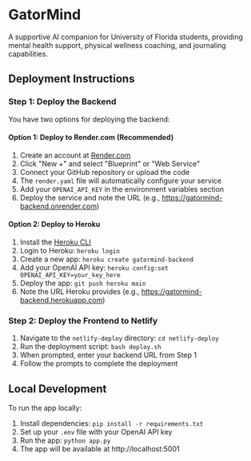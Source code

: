 # GatorMind

A supportive AI companion for University of Florida students, providing mental health support, physical wellness coaching, and journaling capabilities.

## Deployment Instructions

### Step 1: Deploy the Backend

You have two options for deploying the backend:

#### Option 1: Deploy to Render.com (Recommended)

1. Create an account at [Render.com](https://render.com)
2. Click "New +" and select "Blueprint" or "Web Service"
3. Connect your GitHub repository or upload the code
4. The `render.yaml` file will automatically configure your service
5. Add your `OPENAI_API_KEY` in the environment variables section
6. Deploy the service and note the URL (e.g., https://gatormind-backend.onrender.com)

#### Option 2: Deploy to Heroku

1. Install the [Heroku CLI](https://devcenter.heroku.com/articles/heroku-cli)
2. Login to Heroku: `heroku login`
3. Create a new app: `heroku create gatormind-backend`
4. Add your OpenAI API key: `heroku config:set OPENAI_API_KEY=your_key_here`
5. Deploy the app: `git push heroku main`
6. Note the URL Heroku provides (e.g., https://gatormind-backend.herokuapp.com)

### Step 2: Deploy the Frontend to Netlify

1. Navigate to the `netlify-deploy` directory: `cd netlify-deploy`
2. Run the deployment script: `bash deploy.sh`
3. When prompted, enter your backend URL from Step 1
4. Follow the prompts to complete the deployment

## Local Development

To run the app locally:

1. Install dependencies: `pip install -r requirements.txt`
2. Set up your `.env` file with your OpenAI API key
3. Run the app: `python app.py`
4. The app will be available at http://localhost:5001 